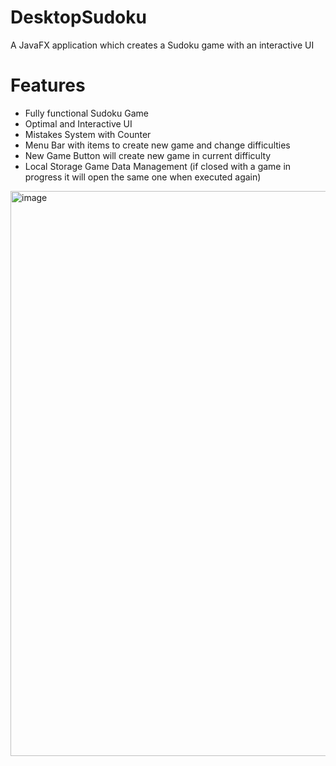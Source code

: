 # DesktopSudoku
A JavaFX application which creates a Sudoku game with an interactive UI

# Features
- Fully functional Sudoku Game
- Optimal and Interactive UI
- Mistakes System with Counter
- Menu Bar with items to create new game and change difficulties
- New Game Button will create new game in current difficulty
- Local Storage Game Data Management (if closed with a game in progress it will open the same one when executed again)


<img width="904" alt="image" src="https://github.com/nsider4/DesktopSudoku/assets/115684594/5b922793-f20e-4654-b38c-4ea0fd0a8b62">

